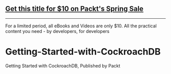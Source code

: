 ## [Get this title for $10 on Packt's Spring Sale](https://www.packt.com/B16571?utm_source=github&utm_medium=packt-github-repo&utm_campaign=spring_10_dollar_2022)
-----
For a limited period, all eBooks and Videos are only $10. All the practical content you need \- by developers, for developers

# Getting-Started-with-CockroachDB
Getting Started with CockroachDB, Published by Packt
